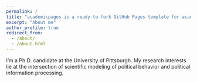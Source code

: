 ```yaml
---
permalink: /
title: "academicpages is a ready-to-fork GitHub Pages template for academic personal websites"
excerpt: "About me"
author_profile: true
redirect_from: 
  - /about/
  - /about.html
---
```


I’m a Ph.D. candidate at the University of Pittsburgh. My research interests lie at the intersection of scientific modeling of political behavior and political information processing. 
